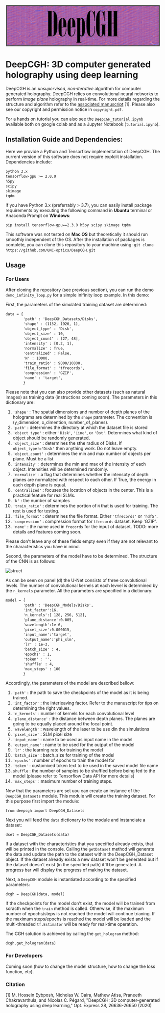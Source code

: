 ![header](./header.png)


# DeepCGH: 3D computer generated holography using deep learning
DeepCGH is an *unsupervised*, *non-iterative* algorithm for computer generated holography. DeepCGH relies on convolutional neural networks to perform *image plane* holography in real-time.
For more details regarding the structure and algorithm refer to the [associated manuscript](https://www.osapublishing.org/oe/abstract.cfm?uri=oe-28-18-26636) [1]. Please also see our copyright and permission notice in `copyright.pdf`.

For a hands on tutorial you can also see the [`DeepCGH_tutorial.ipynb`](https://colab.research.google.com/drive/1s9zPDb6TArwB4FSUBiUBIuVr9SdtrXnM?usp=sharing) available both on google colab and as a Jupyter Notebook (`tutorial.ipynb`).

## Installation Guide and Dependencies:
Here we provide a Python and Tensorflow implementation of DeepCGH. The current version of this software does not require explciit installation. Dependencies include:
```
python 3.x
tensorflow-gpu >= 2.0.0
h5py
scipy
skimage
tqdm
```
If you have Python 3.x (preferrably > 3.7), you can easily install package requirements by executing the following command in **Ubuntu** terminal or Anaconda Prompt on **Windows**:
```
pip install tensorflow-gpu==2.3.0 h5py scipy skimage tqdm
```
This software was not tested on **Mac OS** but theoretically it should run smoothly independent of the OS.
After the installation of packages is complete, you can clone this repository to your machine using:
```git clone https://github.com/UNC-optics/DeepCGH.git```

## Usage
### For Users
After cloning the repository (see previous section), you can run the demo `demo_infinity_loop.py` for a simple inifinity loop example. In this demo:

First, the parameters of the simulated training dataset are determined:
```
data = {
        'path' : 'DeepCGH_Datasets/Disks',
        'shape' : (1152, 1920, 1),
        'object_type' : 'Disk',
        'object_size' : 10,
        'object_count' : [27, 48],
        'intensity' : [0.2, 1],
        'normalize' : True,
        'centralized' : False,
        'N' : 10000,
        'train_ratio' : 9000/10000,
        'file_format' : 'tfrecords',
        'compression' : 'GZIP',
        'name' : 'target',
        }
```
Please note that you can also provide other datasets (such as natural images) as training data (instructions coming soon).
The parameters in this dictionary are:
1. `'shape'` : The spatial dimensions and number of depth planes of the holograms are determined by the `shape` parameter. The convention is (y_dimension, x_dimention, number_of_planes).
2. `'path'` : determines the directory at which the dataset file is stored
3. `'object_type'` : either `'Disk'`, `'Line'`, or `'Dot'`. Determines what kind of object should be randomly generated.
4. `'object_size'` : determines the sthe radius of Disks. If `object_type!='Disk'` then anything work. Do not leave empty.
5. `'object_count'` : determines the min and max number of objects per plane. Must be a list
6. `'intensity'` : determines the min and max of the intensity of each object. Intensities will be determined randomly.
7. `'normalize'` : a flag that determines whether the intensoty of depth planes are normalized with respect to each other. If True, the energy in each depth plane is equal.
8. `'centralized'` : focuses the location of objects in the center. This is a practical feature for real SLMs.
9. `'N'` : the number of samples
10. `'train_ratio'` : determines the portion of `N` that is used for training. The rest is used for testing.
11. `'file_format'` : determines the file format. Either `'tfrecords'` or `'hdf5'`.
12. `'compression'` : compression format for `tfrecords` dataset. Keep 'GZIP'.
13. `'name'` : the name used in `frecords` for the input of dataset. TODO: more details and features coming soon.

Please don't leave any of these fields empty even if they are not relevant to the characteristics you have in mind.

Second, the parameters of the model have to be determined. The structure of the CNN is as follows:

![struct](./struct.png)

As can be seen on panel (d) the U-Net consists of three convolutional levels. The number of convolutional kernels at each levvel is determined by the `n_kernels` parameter. All the parameters are specified in a dictionary:
```
model = {
        'path' : 'DeepCGH_Models/Disks',
        'int_factor':16,
        'n_kernels':[ 128, 256, 512],
        'plane_distance':0.005,
        'wavelength':1e-6,
        'pixel_size':0.000015,
        'input_name':'target',
        'output_name':'phi_slm',
        'lr' : 1e-3,
        'batch_size' : 4,
        'epochs' : 1,
        'token' : '',
        'shuffle' : 4,
        'max_steps' : 100
        }
```
Accordingly, the parameters of the model are described bellow:
1. `'path'` : the path to save the checkpoints of the model as it is being trained.
2. `'int_factor'` : the interleaving factor. Refer to the manuscript for tips on determining the right values.
3. `'n_kernels'` : number of kernels for each convolutional level
4. `'plane_distance'` : the distance between depth planes. The planes are going to be equally placed around the focal point.
5. `'wavelength'` : wavelength of the laser to be use din the simulations
6. `'pixel_size'` : SLM pixel size
7. `'input_name'` : name to be used as input name in the model
8. `'output_name'` : name to be used for the output of the model
9. `'lr'` : the learning rate for training the model
10. `'batch_size'` : batch_size for training of the model
11. `'epochs'` : number of epochs to train the model for
12. `'token'` : customixed token text to be used in the saved model file name
13. `shuffle` : the number of samples to be shuffled before being fed to the model (please refer to Tensorflow Data API for more details)
14. `'max_steps'` : maximum number of training steps.

Now that the parameters are set uou can create an instance of the `DeepCGH_Datasets` module. This module will create the training dataset. For this purpose first import the module:
```
from deepcgh import DeepCGH_Datasets
```
Next you will feed the `data` dictionary to the module and instanciate a dataset:
```
dset = DeepCGH_Datasets(data)
```
If a dataset with the characteristics that you specified already exists, that will be printed in the console. Calling the `getDataset` method will generate the data and update the path to the dataset within the DeepCGH_Dataset object. If the dataset already exists a new dataset won't be generated but if the dataset doesn't exist (in the specified path) it'll be generated. A progress bar will display the progress of making the dataset.

Next, a `DeepCGH` module is instantiated according to the specified parameters:
```
dcgh = DeepCGH(data, model)
```
If the checkpoints for the model don't exist, the model will be trained from scracth when the `train` method is called. Otherwise, if the maximum number of epochs/steps is not reached the model will continue trianing. If the maximum steps/epochs is reached the model will be loaded and the multi-threaded `tf.Estimator` will be ready for real-time operation.

The CGH solution is achieved by calling the `get_hologram` method:
```
dcgh.get_hologram(data)
```

### For Developers
Coming soon (how to change the model structure, how to change the loss function, etc).


### Citation
[1] M. Hossein Eybposh, Nicholas W. Caira, Mathew Atisa, Praneeth Chakravarthula, and Nicolas C. Pégard, "DeepCGH: 3D computer-generated holography using deep learning," Opt. Express 28, 26636-26650 (2020)

